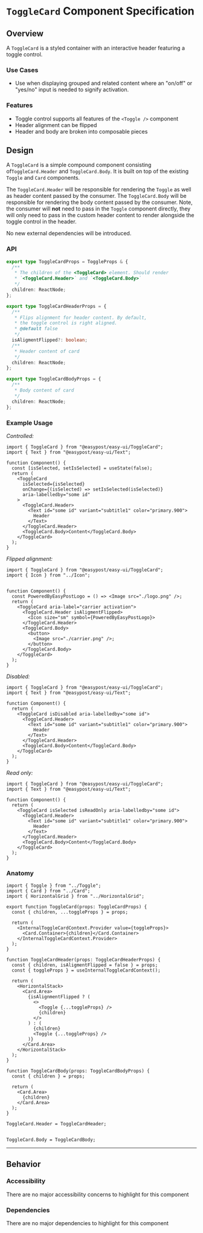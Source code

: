 # `ToggleCard` Component Specification

## Overview

A `ToggleCard` is a styled container with an interactive header featuring a toggle control.

### Use Cases

- Use when displaying grouped and related content where an "on/off" or "yes/no" input is needed to signify activation.

### Features

- Toggle control supports all features of the `<Toggle />` component
- Header alignment can be flipped
- Header and body are broken into composable pieces

## Design

A `ToggleCard` is a simple compound component consisting of`ToggleCard.Header` and `ToggleCard.Body`. It is built on top of the existing `Toggle` and `Card` components.

The `ToggleCard.Header` will be responsible for rendering the `Toggle` as well as header content passed by the consumer. The `ToggleCard.Body` will be responsible for rendering the body content passed by the consumer. Note, the consumer will **not** need to pass in the `Toggle` component directly, they will only need to pass in the custom header content to render alongside the toggle control in the header.

No new external dependencies will be introduced.

### API

```ts
export type ToggleCardProps = ToggleProps & {
  /**
   * The children of the <ToggleCard> element. Should render
   * `<ToggleCard.Header>` and `<ToggleCard.Body>`
   */
  children: ReactNode;
};

export type ToggleCardHeaderProps = {
  /**
   * Flips alignment for header content. By default,
   * the toggle control is right aligned.
   * @default false
   */
  isAligmentFlipped?: boolean;
  /**
   * Header content of card
   */
  children: ReactNode;
};

export type ToggleCardBodyProps = {
  /**
   * Body content of card
   */
  children: ReactNode;
};
```

### Example Usage

_Controlled:_

```tsx
import { ToggleCard } from "@easypost/easy-ui/ToggleCard";
import { Text } from "@easypost/easy-ui/Text";

function Component() {
  const [isSelected, setIsSelected] = useState(false);
  return (
    <ToggleCard
      isSelected={isSelected}
      onChange={(isSelected) => setIsSelected(isSelected)}
      aria-labelledby="some id"
    >
      <ToggleCard.Header>
        <Text id="some id" variant="subtitle1" color="primary.900">
          Header
        </Text>
      </ToggleCard.Header>
      <ToggleCard.Body>Content</ToggleCard.Body>
    </ToggleCard>
  );
}
```

_Flipped alignment:_

```tsx
import { ToggleCard } from "@easypost/easy-ui/ToggleCard";
import { Icon } from "../Icon";


function Component() {
  const PoweredByEasyPostLogo = () => <Image src="./logo.png" />;
  return (
    <ToggleCard aria-label="carrier activation">
      <ToggleCard.Header isAligmentFlipped>
        <Icon size="sm" symbol={PoweredByEasyPostLogo}>
      </ToggleCard.Header>
      <ToggleCard.Body>
        <button>
          <Image src="./carrier.png" />;
        </button>
      </ToggleCard.Body>
    </ToggleCard>
  );
}
```

_Disabled:_

```tsx
import { ToggleCard } from "@easypost/easy-ui/ToggleCard";
import { Text } from "@easypost/easy-ui/Text";

function Component() {
  return (
    <ToggleCard isDisabled aria-labelledby="some id">
      <ToggleCard.Header>
        <Text id="some id" variant="subtitle1" color="primary.900">
          Header
        </Text>
      </ToggleCard.Header>
      <ToggleCard.Body>Content</ToggleCard.Body>
    </ToggleCard>
  );
}
```

_Read only:_

```tsx
import { ToggleCard } from "@easypost/easy-ui/ToggleCard";
import { Text } from "@easypost/easy-ui/Text";

function Component() {
  return (
    <ToggleCard isSelected isReadOnly aria-labelledby="some id">
      <ToggleCard.Header>
        <Text id="some id" variant="subtitle1" color="primary.900">
          Header
        </Text>
      </ToggleCard.Header>
      <ToggleCard.Body>Content</ToggleCard.Body>
    </ToggleCard>
  );
}
```

### Anatomy

```tsx
import { Toggle } from "../Toggle";
import { Card } from "../Card";
import { HorizontalGrid } from "../HorizontalGrid";

export function ToggleCard(props: ToggleCardProps) {
  const { children, ...toggleProps } = props;

  return (
    <InternalToggleCardContext.Provider value={toggleProps}>
      <Card.Container>{children}</Card.Container>
    </InternalToggleCardContext.Provider>
  );
}

function ToggleCardHeader(props: ToggleCardHeaderProps) {
  const { children, isAligmentFlipped = false } = props;
  const { toggleProps } = useInternalToggleCardContext();

  return (
    <HorizontalStack>
      <Card.Area>
        {isAlignmentFlipped ? (
          <>
            <Toggle {...toggleProps} />
            {children}
          </>
        ) : (
          {children}
          <Toggle {...toggleProps} />
        )}
      </Card.Area>
    </HorizontalStack>
  );
}

function ToggleCardBody(props: ToggleCardBodyProps) {
  const { children } = props;

  return (
    <Card.Area>
      {children}
    </Card.Area>
  );
}

ToggleCard.Header = ToggleCardHeader;


ToggleCard.Body = ToggleCardBody;
```

---

## Behavior

### Accessibility

There are no major accessibility concerns to highlight for this component

### Dependencies

There are no major dependencies to highlight for this component
